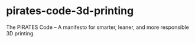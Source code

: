 # pirates-code-3d-printing
The PIRATES Code – A manifesto for smarter, leaner, and more responsible 3D printing.
